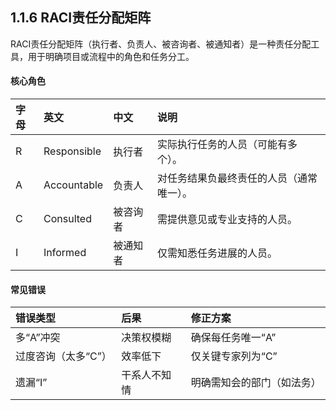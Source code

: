 ## 1.1.6 RACI责任分配矩阵

RACI责任分配矩阵（执行者、负责人、被咨询者、被通知者）是一种责任分配工具，用于明确项目或流程中的角色和任务分工。

#### 核心角色
|字母|英文|中文|说明|
|:-|:-|:-|:-|
|R| Responsible| 执行者| 实际执行任务的人员（可能有多个）。|
|A| Accountable| 负责人| 对任务结果负最终责任的人员（通常唯一）。|
|C| Consulted|	被咨询者| 需提供意见或专业支持的人员。|
|I| Informed| 被通知者|	仅需知悉任务进展的人员。|

#### 常见错误
|错误类型|	后果|	修正方案|
|:-|:-|:-|
|多“A”冲突|	决策权模糊|	确保每任务唯一“A”|
|过度咨询（太多“C”）|	效率低下|	仅关键专家列为“C”|
|遗漏“I”|	干系人不知情|	明确需知会的部门（如法务）|

